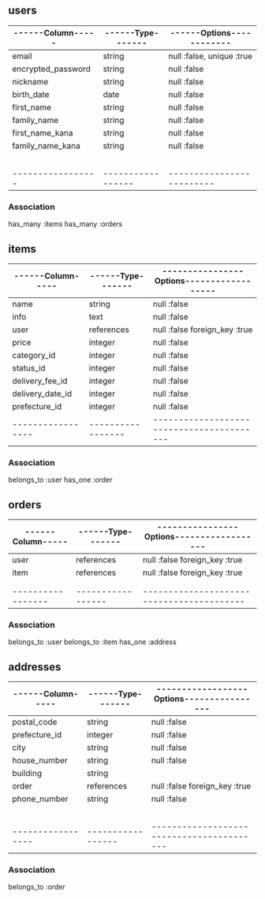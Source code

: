 ## users

|------Column-----|------Type-------|------Options------------|
|-----------------|-----------------|-------------------------|
|email            |string           |null :false, unique :true|
|encrypted_password|string           |null :false              |
|nickname         |string           |null :false              |
|birth_date       |date             |null :false              |
|first_name       |string           |null :false              |
|family_name      |string           |null :false              |
|first_name_kana  |string           |null :false              |
|family_name_kana |string           |null :false              |
|                 |                 |                         |
|                 |                 |                         |
|                 |                 |                         |
|                 |                 |                         |
|                 |                 |                         |
|-----------------|-----------------|-------------------------|

### Association
has_many :items
has_many :orders





## items

|------Column-----|------Type-------|----------------Options------------------|
|-----------------|-----------------|-----------------------------------------|
|name             |string           |null :false                              |
|info             |text             |null :false                              |
|user             |references       |null :false foreign_key :true            |
|price            |integer          |null :false                              |
|category_id      |integer          |null :false                              |
|status_id        |integer          |null :false                              |
|delivery_fee_id  |integer          |null :false                              |
|delivery_date_id |integer          |null :false                              |
|prefecture_id    |integer          |null :false                              |
|-----------------|-----------------|-----------------------------------------|

### Association
belongs_to :user
has_one :order



## orders

|------Column-----|------Type-------|----------------Options------------------|
|-----------------|-----------------|-----------------------------------------|
|user             |references       |null :false foreign_key :true            |
|item             |references       |null :false foreign_key :true            |
|                 |                 |                                         |
|                 |                 |                                         |
|-----------------|-----------------|-----------------------------------------|


### Association
belongs_to :user
belongs_to :item
has_one :address


## addresses

|------Column-----|------Type-------|------------------Options----------------|
|-----------------|-----------------|-----------------------------------------|
|postal_code      |string           |null :false                              |
|prefecture_id    |integer          |null :false                              |
|city             |string           |null :false                              |
|house_number     |string           |null :false                              |
|building         |string           |                                         |
|order            |references       |null :false foreign_key :true            |
|phone_number     |string           |null :false                              |
|                 |                 |                                         |
|                 |                 |                                         |
|                 |                 |                                         |
|                 |                 |                                         |
|                 |                 |                                         |
|-----------------|-----------------|-----------------------------------------|


### Association
belongs_to :order